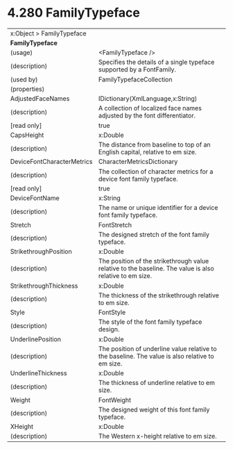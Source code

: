 <html dir="LTR" xmlns:mshelp="http://msdn.microsoft.com/mshelp" xmlns:ddue="http://ddue.schemas.microsoft.com/authoring/2003/5" xmlns:xlink="http://www.w3.org/1999/xlink" xmlns:tool="http://www.microsoft.com/tooltip">

<body>
 <input type="hidden" id="userDataCache" class="userDataStyle">
 <input type="hidden" id="hiddenScrollOffset">
 <img id="dropDownImage" style="display:none; height:0; width:0;" src="../local/drpdown.gif">
 <img id="dropDownHoverImage" style="display:none; height:0; width:0;" src="../local/drpdown_orange.gif">
 <img id="collapseImage" style="display:none; height:0; width:0;" src="../local/collapse.gif">
 <img id="expandImage" style="display:none; height:0; width:0;" src="../local/exp.gif">
 <img id="collapseAllImage" style="display:none; height:0; width:0;" src="../local/collall.gif">
 <img id="expandAllImage" style="display:none; height:0; width:0;" src="../local/expall.gif">
 <img id="copyImage" style="display:none; height:0; width:0;" src="../local/copycode.gif">
 <img id="copyHoverImage" style="display:none; height:0; width:0;" src="../local/copycodeHighlight.gif">
 <div id="header"><h1 class="heading">4.280 FamilyTypeface</h1></div>

 <div id="mainSection">
 <div id="mainBody">
 <div id="allHistory" class="saveHistory" onsave="saveAll()" onload="loadAll()"></div>
 <p xmlns:wsd="http://wsdev.schemas.microsoft.com/authoring/2008/2" xmlns:msxsl="urn:schemas-microsoft-com:xslt" xmlns:script="urn:script" xmlns:build="urn:build">
 </p>
 <div id="sectionSection0" class="section" name="collapseableSection">
 <content xmlns="http://ddue.schemas.microsoft.com/authoring/2003/5" xmlns:wsd="http://wsdev.schemas.microsoft.com/authoring/2008/2" xmlns:msxsl="urn:schemas-microsoft-com:xslt" xmlns:script="urn:script" xmlns:build="urn:build">
 </content>
 </div>
 <div id="sectionSection1" class="section" name="collapseableSection">
 <content xmlns="http://ddue.schemas.microsoft.com/authoring/2003/5" xmlns:wsd="http://wsdev.schemas.microsoft.com/authoring/2008/2" xmlns:msxsl="urn:schemas-microsoft-com:xslt" xmlns:script="urn:script" xmlns:build="urn:build">
 <table class="ProtocolAuthoredTable" xmlns="">
 <tr><td colspan="2">
<mshelp:link keywords="c0d383e4-fcdb-4546-a06b-81c262fe2a5e" tabindex="0">x:Object</mshelp:link> &gt; <mshelp:link keywords="e50f8a4d-9796-423d-85b1-d9057ea1177c" tabindex="0">FamilyTypeface</mshelp:link> </td>
 </tr>
 <tr><td colspan="2">
 <b>FamilyTypeface</b> </td>
 </tr>
 <tr><td><div class="indent0">(usage)</div></td>
 <td>&lt;FamilyTypeface /&gt;</td>
 </tr>
 <tr><td><div class="indent0">(description)</div></td>
 <td>Specifies the details of a single typeface supported by a FontFamily.</td>
 </tr>
 <tr><td><div class="indent0">(used by)</div></td>
 <td><mshelp:link keywords="37e2781a-66a4-4fb3-9392-05747c4c0441" tabindex="0">FamilyTypefaceCollection</mshelp:link></td>
 </tr>
 <tr><td><div class="indent0">(properties)</div></td>
 <td></td>
 </tr>
 <tr><td><div class="indent2">AdjustedFaceNames</div></td>
 <td><mshelp:link keywords="974145fc-77d4-4f76-8619-88729ad093b9" tabindex="0">IDictionary</mshelp:link>(<mshelp:link keywords="b9a242d6-6eab-4423-99e2-26a314728c90" tabindex="0">XmlLanguage</mshelp:link>,<mshelp:link keywords="34869e25-9e8d-49b4-b204-87bf0cf447ae" tabindex="0">x:String</mshelp:link>)</td>
 </tr>
 <tr><td><div class="indent4">(description)</div></td>
 <td>A collection of localized face names adjusted by the font differentiator.</td>
 </tr>
 <tr><td><div class="indent4">[read only]</div></td>
 <td>true</td>
 </tr>
 <tr><td><div class="indent2">CapsHeight</div></td>
 <td><mshelp:link keywords="19251929-7346-482e-8521-cd221205d449" tabindex="0">x:Double</mshelp:link></td>
 </tr>
 <tr><td><div class="indent4">(description)</div></td>
 <td>The distance from baseline to top of an English capital, relative to em size.</td>
 </tr>
 <tr><td><div class="indent2">DeviceFontCharacterMetrics</div></td>
 <td><mshelp:link keywords="9915b19d-9105-4482-8566-faee1f244639" tabindex="0">CharacterMetricsDictionary</mshelp:link></td>
 </tr>
 <tr><td><div class="indent4">(description)</div></td>
 <td>The collection of character metrics for a device font family typeface.</td>
 </tr>
 <tr><td><div class="indent4">[read only]</div></td>
 <td>true</td>
 </tr>
 <tr><td><div class="indent2">DeviceFontName</div></td>
 <td><mshelp:link keywords="34869e25-9e8d-49b4-b204-87bf0cf447ae" tabindex="0">x:String</mshelp:link></td>
 </tr>
 <tr><td><div class="indent4">(description)</div></td>
 <td>The name or unique identifier for a device font family typeface.</td>
 </tr>
 <tr><td><div class="indent2">Stretch</div></td>
 <td><mshelp:link keywords="a99abd6d-22e4-4287-aece-d31a7528cc8b" tabindex="0">FontStretch</mshelp:link></td>
 </tr>
 <tr><td><div class="indent4">(description)</div></td>
 <td>The designed stretch of the font family typeface.</td>
 </tr>
 <tr><td><div class="indent2">StrikethroughPosition</div></td>
 <td><mshelp:link keywords="19251929-7346-482e-8521-cd221205d449" tabindex="0">x:Double</mshelp:link></td>
 </tr>
 <tr><td><div class="indent4">(description)</div></td>
 <td>The position of the strikethrough value relative to the baseline. The value is also relative to em size.</td>
 </tr>
 <tr><td><div class="indent2">StrikethroughThickness</div></td>
 <td><mshelp:link keywords="19251929-7346-482e-8521-cd221205d449" tabindex="0">x:Double</mshelp:link></td>
 </tr>
 <tr><td><div class="indent4">(description)</div></td>
 <td>The thickness of the strikethrough relative to em size.</td>
 </tr>
 <tr><td><div class="indent2">Style</div></td>
 <td><mshelp:link keywords="48770b37-23ad-494f-a0ba-bd3a4626ffc3" tabindex="0">FontStyle</mshelp:link></td>
 </tr>
 <tr><td><div class="indent4">(description)</div></td>
 <td>The style of the font family typeface design.</td>
 </tr>
 <tr><td><div class="indent2">UnderlinePosition</div></td>
 <td><mshelp:link keywords="19251929-7346-482e-8521-cd221205d449" tabindex="0">x:Double</mshelp:link></td>
 </tr>
 <tr><td><div class="indent4">(description)</div></td>
 <td>The position of underline value relative to the baseline. The value is also relative to em size.</td>
 </tr>
 <tr><td><div class="indent2">UnderlineThickness</div></td>
 <td><mshelp:link keywords="19251929-7346-482e-8521-cd221205d449" tabindex="0">x:Double</mshelp:link></td>
 </tr>
 <tr><td><div class="indent4">(description)</div></td>
 <td>The thickness of underline relative to em size.</td>
 </tr>
 <tr><td><div class="indent2">Weight</div></td>
 <td><mshelp:link keywords="d3ade59e-efe7-4df6-bf79-6636e3309028" tabindex="0">FontWeight</mshelp:link></td>
 </tr>
 <tr><td><div class="indent4">(description)</div></td>
 <td>The designed weight of this font family typeface.</td>
 </tr>
 <tr><td><div class="indent2">XHeight</div></td>
 <td><mshelp:link keywords="19251929-7346-482e-8521-cd221205d449" tabindex="0">x:Double</mshelp:link></td>
 </tr>
 <tr><td><div class="indent4">(description)</div></td>
 <td>The Western x-height relative to em size.</td>
 </tr>
</table>
 </content>
 </div>
 <!--[if gte IE 5]>
 <tool:tip element="languageFilterToolTip" avoidmouse="false"/>
 <![endif]-->
 </div>
 <a name="feedback"></a><span></span>
 </div>
</body></html>
